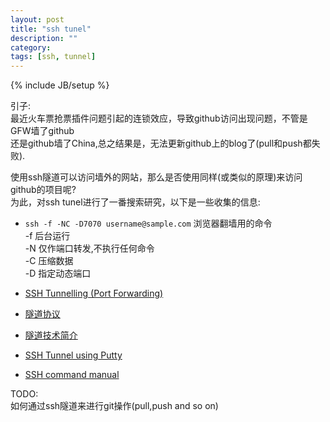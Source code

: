 ```yaml
---
layout: post
title: "ssh tunel"
description: ""
category: 
tags: [ssh, tunnel]
---
```

{% include JB/setup %}

引子:  
最近火车票抢票插件问题引起的连锁效应，导致github访问出现问题，不管是GFW墙了github  
还是github墙了China,总之结果是，无法更新github上的blog了(pull和push都失败).  

使用ssh隧道可以访问墙外的网站，那么是否使用同样(或类似的原理)来访问github的项目呢?  
为此，对ssh tunel进行了一番搜索研究，以下是一些收集的信息:  


+ `ssh -f -NC -D7070 username@sample.com`  浏览器翻墙用的命令  
   -f 后台运行  
   -N 仅作端口转发,不执行任何命令  
   -C 压缩数据  
   -D 指定动态端口  


+ [SSH Tunnelling (Port Forwarding)](http://www.rzg.mpg.de/networkservices/ssh-tunnelling-port-forwarding)

+ [隧道协议](http://zh.wikipedia.org/wiki/%E9%9A%A7%E9%81%93%E5%8D%8F%E8%AE%AE)

+ [隧道技术简介](http://blog.jianingy.com/2009/09/ssh%E9%9A%A7%E9%81%93%E6%8A%80%E6%9C%AF%E7%AE%80%E4%BB%8B/)

+ [SSH Tunnel using Putty](http://fvalinux.pixnet.net/blog/post/26923337-ssh-tunnel-using-putty)

+ [SSH command manual](http://www.freebsd.org/cgi/man.cgi?query=ssh)

TODO:  
如何通过ssh隧道来进行git操作(pull,push and so on)  
